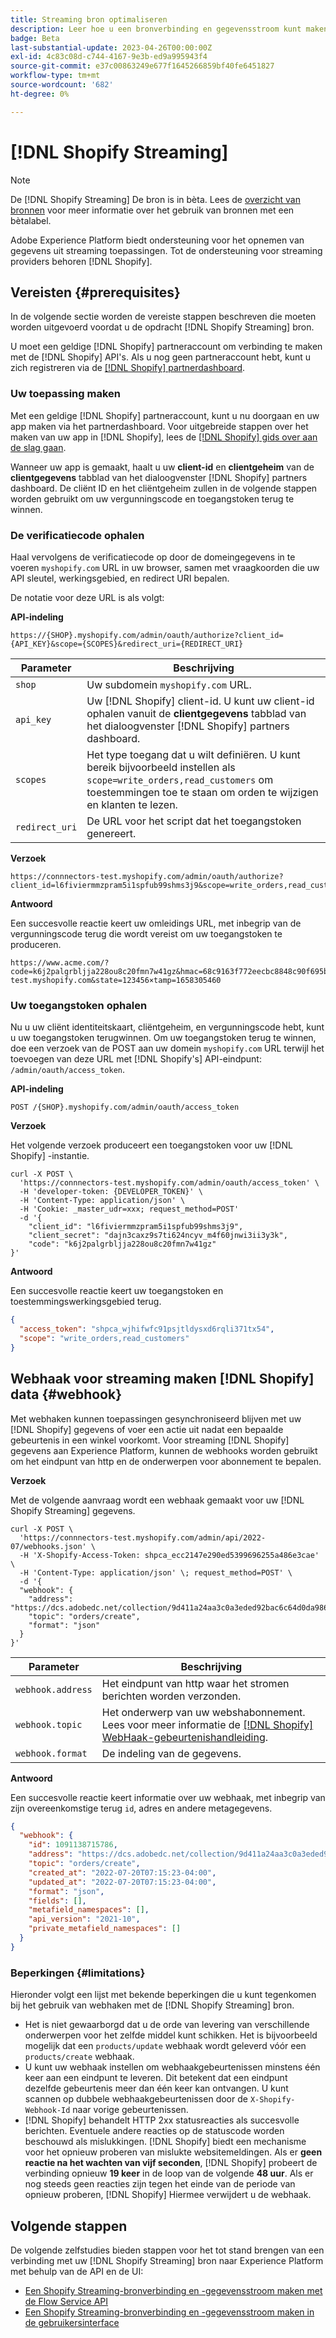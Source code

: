```yaml
---
title: Streaming bron optimaliseren
description: Leer hoe u een bronverbinding en gegevensstroom kunt maken om streaminggegevens van uw Shopify-instantie in te voeren in Adobe Experience Platform
badge: Beta
last-substantial-update: 2023-04-26T00:00:00Z
exl-id: 4c83c08d-c744-4167-9e3b-ed9a995943f4
source-git-commit: e37c00863249e677f1645266859bf40fe6451827
workflow-type: tm+mt
source-wordcount: '682'
ht-degree: 0%

---
```


# [!DNL Shopify Streaming]

>[!NOTE]
>
>De [!DNL Shopify Streaming] De bron is in bèta. Lees de [overzicht van bronnen](../../home.md#terms-and-conditions) voor meer informatie over het gebruik van bronnen met een bètalabel.

Adobe Experience Platform biedt ondersteuning voor het opnemen van gegevens uit streaming toepassingen. Tot de ondersteuning voor streaming providers behoren [!DNL Shopify].

## Vereisten {#prerequisites}

In de volgende sectie worden de vereiste stappen beschreven die moeten worden uitgevoerd voordat u de opdracht [!DNL Shopify Streaming] bron.

U moet een geldige [!DNL Shopify] partneraccount om verbinding te maken met de [!DNL Shopify] API&#39;s. Als u nog geen partneraccount hebt, kunt u zich registreren via de [[!DNL Shopify] partnerdashboard](https://www.shopify.com/partners).

### Uw toepassing maken

Met een geldige [!DNL Shopify] partneraccount, kunt u nu doorgaan en uw app maken via het partnerdashboard. Voor uitgebreide stappen over het maken van uw app in [!DNL Shopify], lees de [[!DNL Shopify] gids over aan de slag gaan](https://www.shopify.com/partners/blog/17056443-how-to-generate-a-shopify-api-token).

Wanneer uw app is gemaakt, haalt u uw **client-id** en **clientgeheim** van de **clientgegevens** tabblad van het dialoogvenster [!DNL Shopify] partners dashboard. De cliënt ID en het cliëntgeheim zullen in de volgende stappen worden gebruikt om uw vergunningscode en toegangstoken terug te winnen.

### De verificatiecode ophalen

Haal vervolgens de verificatiecode op door de domeingegevens in te voeren `myshopify.com` URL in uw browser, samen met vraagkoorden die uw API sleutel, werkingsgebied, en redirect URI bepalen.

De notatie voor deze URL is als volgt:

**API-indeling**

```http
https://{SHOP}.myshopify.com/admin/oauth/authorize?client_id={API_KEY}&scope={SCOPES}&redirect_uri={REDIRECT_URI}
```

| Parameter | Beschrijving |
| --- | --- |
| `shop` | Uw subdomein `myshopify.com` URL. |
| `api_key` | Uw [!DNL Shopify] client-id. U kunt uw client-id ophalen vanuit de **clientgegevens** tabblad van het dialoogvenster [!DNL Shopify] partners dashboard. |
| `scopes` | Het type toegang dat u wilt definiëren. U kunt bereik bijvoorbeeld instellen als `scope=write_orders,read_customers` om toestemmingen toe te staan om orden te wijzigen en klanten te lezen. |
| `redirect_uri` | De URL voor het script dat het toegangstoken genereert. |

**Verzoek**

```http
https://connnectors-test.myshopify.com/admin/oauth/authorize?client_id=l6fiviermmzpram5i1spfub99shms3j9&scope=write_orders,read_customers&redirect_uri=https://acme.com
```

**Antwoord**

Een succesvolle reactie keert uw omleidings URL, met inbegrip van de vergunningscode terug die wordt vereist om uw toegangstoken te produceren.

```http
https://www.acme.com/?code=k6j2palgrbljja228ou8c20fmn7w41gz&hmac=68c9163f772eecbc8848c90f695bca0460899c125af897a6d2b0ebbd59d3a43b&shop=connnectors-test.myshopify.com&state=123456×tamp=1658305460
```

### Uw toegangstoken ophalen

Nu u uw cliënt identiteitskaart, cliëntgeheim, en vergunningscode hebt, kunt u uw toegangstoken terugwinnen. Om uw toegangstoken terug te winnen, doe een verzoek van de POST aan uw domein `myshopify.com` URL terwijl het toevoegen van deze URL met [!DNL Shopify's] API-eindpunt: `/admin/oauth/access_token`.

**API-indeling**

```https
POST /{SHOP}.myshopify.com/admin/oauth/access_token
```

**Verzoek**

Het volgende verzoek produceert een toegangstoken voor uw [!DNL Shopify] -instantie.

```shell
curl -X POST \
  'https://connnectors-test.myshopify.com/admin/oauth/access_token' \
  -H 'developer-token: {DEVELOPER_TOKEN}' \
  -H 'Content-Type: application/json' \
  -H 'Cookie: _master_udr=xxx; request_method=POST'
  -d '{
    "client_id": "l6fiviermmzpram5i1spfub99shms3j9",
    "client_secret": "dajn3caxz9s7ti624ncyv_m4f60jnwi3ii3y3k",
    "code": "k6j2palgrbljja228ou8c20fmn7w41gz"
}'
```

**Antwoord**

Een succesvolle reactie keert uw toegangstoken en toestemmingswerkingsgebied terug.

```json
{
  "access_token": "shpca_wjhifwfc91psjtldysxd6rqli371tx54",
  "scope": "write_orders,read_customers"
}
```

## Webhaak voor streaming maken [!DNL Shopify] data {#webhook}

Met webhaken kunnen toepassingen gesynchroniseerd blijven met uw [!DNL Shopify] gegevens of voer een actie uit nadat een bepaalde gebeurtenis in een winkel voorkomt. Voor streaming [!DNL Shopify] gegevens aan Experience Platform, kunnen de webhooks worden gebruikt om het eindpunt van http en de onderwerpen voor abonnement te bepalen.

**Verzoek**

Met de volgende aanvraag wordt een webhaak gemaakt voor uw [!DNL Shopify Streaming] gegevens.

```shell
curl -X POST \
  'https://connnectors-test.myshopify.com/admin/api/2022-07/webhooks.json' \
  -H 'X-Shopify-Access-Token: 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' \
  -H 'Content-Type: application/json' \; request_method=POST' \
  -d '{
  "webhook": {
    "address": "https://dcs.adobedc.net/collection/9d411a24aa3c0a3eded92bac6c64d0da986ee7a8212f87168c5fb42d9ddc3227",
    "topic": "orders/create",
    "format": "json"
  }
}'
```

| Parameter | Beschrijving |
| --- | --- | 
| `webhook.address` | Het eindpunt van http waar het stromen berichten worden verzonden. |
| `webhook.topic` | Het onderwerp van uw webshabonnement. Lees voor meer informatie de [[!DNL Shopify] WebHaak-gebeurtenishandleiding](https://shopify.dev/docs/api/admin-rest/2023-04/resources/webhook#event-topics). |
| `webhook.format` | De indeling van de gegevens. |

**Antwoord**

Een succesvolle reactie keert informatie over uw webhaak, met inbegrip van zijn overeenkomstige terug `id`, adres en andere metagegevens.

```json
{
  "webhook": {
    "id": 1091138715786,
    "address": "https://dcs.adobedc.net/collection/9d411a24aa3c0a3eded92bac6c64d0da986ee7a8212f87168c5fb42d9ddc3227",
    "topic": "orders/create",
    "created_at": "2022-07-20T07:15:23-04:00",
    "updated_at": "2022-07-20T07:15:23-04:00",
    "format": "json",
    "fields": [],
    "metafield_namespaces": [],
    "api_version": "2021-10",
    "private_metafield_namespaces": []
  }
}
```

### Beperkingen {#limitations}

Hieronder volgt een lijst met bekende beperkingen die u kunt tegenkomen bij het gebruik van webhaken met de [!DNL Shopify Streaming] bron.

* Het is niet gewaarborgd dat u de orde van levering van verschillende onderwerpen voor het zelfde middel kunt schikken. Het is bijvoorbeeld mogelijk dat een `products/update` webhaak wordt geleverd vóór een `products/create` webhaak.
* U kunt uw webhaak instellen om webhaakgebeurtenissen minstens één keer aan een eindpunt te leveren. Dit betekent dat een eindpunt dezelfde gebeurtenis meer dan één keer kan ontvangen. U kunt scannen op dubbele webhaakgebeurtenissen door de `X-Shopify-Webhook-Id` naar vorige gebeurtenissen.
* [!DNL Shopify] behandelt HTTP 2xx statusreacties als succesvolle berichten. Eventuele andere reacties op de statuscode worden beschouwd als mislukkingen. [!DNL Shopify] biedt een mechanisme voor het opnieuw proberen van mislukte websitemeldingen. Als er **geen reactie na het wachten van vijf seconden**, [!DNL Shopify] probeert de verbinding opnieuw **19 keer** in de loop van de volgende **48 uur**. Als er nog steeds geen reacties zijn tegen het einde van de periode van opnieuw proberen, [!DNL Shopify] Hiermee verwijdert u de webhaak.

## Volgende stappen

De volgende zelfstudies bieden stappen voor het tot stand brengen van een verbinding met uw [!DNL Shopify Streaming] bron naar Experience Platform met behulp van de API en de UI:

* [Een Shopify Streaming-bronverbinding en -gegevensstroom maken met de Flow Service API](../../tutorials/api/create/ecommerce/shopify-streaming.md)
* [Een Shopify Streaming-bronverbinding en -gegevensstroom maken in de gebruikersinterface](../../tutorials/ui/create/ecommerce/shopify-streaming.md)

